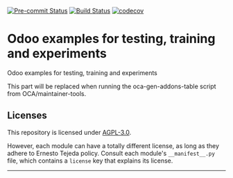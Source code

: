 
<!-- /!\ Non OCA Context : Set here the badge of your runbot / runboat instance. -->
[![Pre-commit Status](https://github.com/ernestotejeda/odoo-examples/actions/workflows/pre-commit.yml/badge.svg?branch=12.0)](https://github.com/ernestotejeda/odoo-examples/actions/workflows/pre-commit.yml?query=branch%3A12.0)
[![Build Status](https://github.com/ernestotejeda/odoo-examples/actions/workflows/test.yml/badge.svg?branch=12.0)](https://github.com/ernestotejeda/odoo-examples/actions/workflows/test.yml?query=branch%3A12.0)
[![codecov](https://codecov.io/gh/ernestotejeda/odoo-examples/branch/12.0/graph/badge.svg)](https://codecov.io/gh/ernestotejeda/odoo-examples)
<!-- /!\ Non OCA Context : Set here the badge of your translation instance. -->

<!-- /!\ do not modify above this line -->

# Odoo examples for testing, training and experiments

Odoo examples for testing, training and experiments

<!-- /!\ do not modify below this line -->

<!-- prettier-ignore-start -->

[//]: # (addons)

This part will be replaced when running the oca-gen-addons-table script from OCA/maintainer-tools.

[//]: # (end addons)

<!-- prettier-ignore-end -->

## Licenses

This repository is licensed under [AGPL-3.0](LICENSE).

However, each module can have a totally different license, as long as they adhere to Ernesto Tejeda
policy. Consult each module's `__manifest__.py` file, which contains a `license` key
that explains its license.

----
<!-- /!\ Non OCA Context : Set here the full description of your organization. -->
